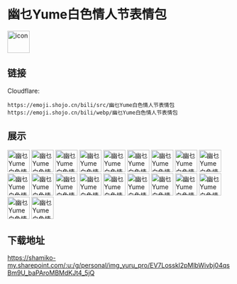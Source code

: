 # 幽乜Yume白色情人节表情包
<img src="https://emoji.shojo.cn/bili/src/幽乜Yume白色情人节表情包/icon.png" width="50" height="50" alt="icon">

## 链接
Cloudflare:
```
https://emoji.shojo.cn/bili/src/幽乜Yume白色情人节表情包
https://emoji.shojo.cn/bili/webp/幽乜Yume白色情人节表情包
```
## 展示
<img src="https://emoji.shojo.cn/bili/src/幽乜Yume白色情人节表情包/幽乜Yume白色情人节表情包-哭哭惹.png" width="50" height="50" alt="幽乜Yume白色情人节表情包-哭哭惹">
<img src="https://emoji.shojo.cn/bili/src/幽乜Yume白色情人节表情包/幽乜Yume白色情人节表情包-打乜哟.png" width="50" height="50" alt="幽乜Yume白色情人节表情包-打乜哟">
<img src="https://emoji.shojo.cn/bili/src/幽乜Yume白色情人节表情包/幽乜Yume白色情人节表情包-你是？.png" width="50" height="50" alt="幽乜Yume白色情人节表情包-你是？">
<img src="https://emoji.shojo.cn/bili/src/幽乜Yume白色情人节表情包/幽乜Yume白色情人节表情包-阿巴阿巴.png" width="50" height="50" alt="幽乜Yume白色情人节表情包-阿巴阿巴">
<img src="https://emoji.shojo.cn/bili/src/幽乜Yume白色情人节表情包/幽乜Yume白色情人节表情包-怎么回事呢.png" width="50" height="50" alt="幽乜Yume白色情人节表情包-怎么回事呢">
<img src="https://emoji.shojo.cn/bili/src/幽乜Yume白色情人节表情包/幽乜Yume白色情人节表情包-爱你哟.png" width="50" height="50" alt="幽乜Yume白色情人节表情包-爱你哟">
<img src="https://emoji.shojo.cn/bili/src/幽乜Yume白色情人节表情包/幽乜Yume白色情人节表情包-在一起.png" width="50" height="50" alt="幽乜Yume白色情人节表情包-在一起">
<img src="https://emoji.shojo.cn/bili/src/幽乜Yume白色情人节表情包/幽乜Yume白色情人节表情包-你是雪女吧.png" width="50" height="50" alt="幽乜Yume白色情人节表情包-你是雪女吧">
<img src="https://emoji.shojo.cn/bili/src/幽乜Yume白色情人节表情包/幽乜Yume白色情人节表情包-牛蛙.png" width="50" height="50" alt="幽乜Yume白色情人节表情包-牛蛙">
<img src="https://emoji.shojo.cn/bili/src/幽乜Yume白色情人节表情包/幽乜Yume白色情人节表情包-你急啦？.png" width="50" height="50" alt="幽乜Yume白色情人节表情包-你急啦？">
<img src="https://emoji.shojo.cn/bili/src/幽乜Yume白色情人节表情包/幽乜Yume白色情人节表情包-流汗.png" width="50" height="50" alt="幽乜Yume白色情人节表情包-流汗">
<img src="https://emoji.shojo.cn/bili/src/幽乜Yume白色情人节表情包/幽乜Yume白色情人节表情包-气晕.png" width="50" height="50" alt="幽乜Yume白色情人节表情包-气晕">
<img src="https://emoji.shojo.cn/bili/src/幽乜Yume白色情人节表情包/幽乜Yume白色情人节表情包-笨蛋.png" width="50" height="50" alt="幽乜Yume白色情人节表情包-笨蛋">
<img src="https://emoji.shojo.cn/bili/src/幽乜Yume白色情人节表情包/幽乜Yume白色情人节表情包-放屁噗~.png" width="50" height="50" alt="幽乜Yume白色情人节表情包-放屁噗~">
<img src="https://emoji.shojo.cn/bili/src/幽乜Yume白色情人节表情包/幽乜Yume白色情人节表情包-摸摸头.png" width="50" height="50" alt="幽乜Yume白色情人节表情包-摸摸头">
<img src="https://emoji.shojo.cn/bili/src/幽乜Yume白色情人节表情包/幽乜Yume白色情人节表情包-该交租咯.png" width="50" height="50" alt="幽乜Yume白色情人节表情包-该交租咯">
<img src="https://emoji.shojo.cn/bili/src/幽乜Yume白色情人节表情包/幽乜Yume白色情人节表情包-单推！.png" width="50" height="50" alt="幽乜Yume白色情人节表情包-单推！">
<img src="https://emoji.shojo.cn/bili/src/幽乜Yume白色情人节表情包/幽乜Yume白色情人节表情包-嗝~.png" width="50" height="50" alt="幽乜Yume白色情人节表情包-嗝~">
<img src="https://emoji.shojo.cn/bili/src/幽乜Yume白色情人节表情包/幽乜Yume白色情人节表情包-啵啵mua~.png" width="50" height="50" alt="幽乜Yume白色情人节表情包-啵啵mua~">
<img src="https://emoji.shojo.cn/bili/src/幽乜Yume白色情人节表情包/幽乜Yume白色情人节表情包-擦擦.png" width="50" height="50" alt="幽乜Yume白色情人节表情包-擦擦">

## 下载地址

https://shamiko-my.sharepoint.com/:u:/g/personal/img_yuru_pro/EV7Losskl2pMlbWivbj04qsBm9U_baPAroMBMdKJt4_5jQ